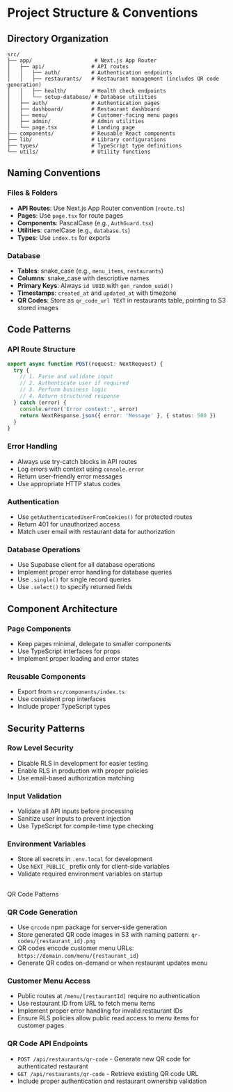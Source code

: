 # Project Structure & Conventions

## Directory Organization

```
src/
├── app/                    # Next.js App Router
│   ├── api/               # API routes
│   │   ├── auth/          # Authentication endpoints
│   │   ├── restaurants/   # Restaurant management (includes QR code generation)
│   │   ├── health/        # Health check endpoints
│   │   └── setup-database/ # Database utilities
│   ├── auth/              # Authentication pages
│   ├── dashboard/         # Restaurant dashboard
│   ├── menu/              # Customer-facing menu pages
│   ├── admin/             # Admin utilities
│   └── page.tsx           # Landing page
├── components/            # Reusable React components
├── lib/                   # Library configurations
├── types/                 # TypeScript type definitions
└── utils/                 # Utility functions
```

## Naming Conventions

### Files & Folders
- **API Routes**: Use Next.js App Router convention (`route.ts`)
- **Pages**: Use `page.tsx` for route pages
- **Components**: PascalCase (e.g., `AuthGuard.tsx`)
- **Utilities**: camelCase (e.g., `database.ts`)
- **Types**: Use `index.ts` for exports

### Database
- **Tables**: snake_case (e.g., `menu_items`, `restaurants`)
- **Columns**: snake_case with descriptive names
- **Primary Keys**: Always `id UUID` with `gen_random_uuid()`
- **Timestamps**: `created_at` and `updated_at` with timezone
- **QR Codes**: Store as `qr_code_url TEXT` in restaurants table, pointing to S3 stored images

## Code Patterns

### API Route Structure
```typescript
export async function POST(request: NextRequest) {
  try {
    // 1. Parse and validate input
    // 2. Authenticate user if required
    // 3. Perform business logic
    // 4. Return structured response
  } catch (error) {
    console.error('Error context:', error)
    return NextResponse.json({ error: 'Message' }, { status: 500 })
  }
}
```

### Error Handling
- Always use try-catch blocks in API routes
- Log errors with context using `console.error`
- Return user-friendly error messages
- Use appropriate HTTP status codes

### Authentication
- Use `getAuthenticatedUserFromCookies()` for protected routes
- Return 401 for unauthorized access
- Match user email with restaurant data for authorization

### Database Operations
- Use Supabase client for all database operations
- Implement proper error handling for database queries
- Use `.single()` for single record queries
- Use `.select()` to specify returned fields

## Component Architecture

### Page Components
- Keep pages minimal, delegate to smaller components
- Use TypeScript interfaces for props
- Implement proper loading and error states

### Reusable Components
- Export from `src/components/index.ts`
- Use consistent prop interfaces
- Include proper TypeScript types

## Security Patterns

### Row Level Security
- Disable RLS in development for easier testing
- Enable RLS in production with proper policies
- Use email-based authorization matching

### Input Validation
- Validate all API inputs before processing
- Sanitize user inputs to prevent injection
- Use TypeScript for compile-time type checking

### Environment Variables
- Store all secrets in `.env.local` for development
- Use `NEXT_PUBLIC_` prefix only for client-side variables
- Validate required environment variables on startup
## 
QR Code Patterns

### QR Code Generation
- Use `qrcode` npm package for server-side generation
- Store generated QR code images in S3 with naming pattern: `qr-codes/{restaurant_id}.png`
- QR codes encode customer menu URLs: `https://domain.com/menu/{restaurant_id}`
- Generate QR codes on-demand or when restaurant updates menu

### Customer Menu Access
- Public routes at `/menu/[restaurantId]` require no authentication
- Use restaurant ID from URL to fetch menu items
- Implement proper error handling for invalid restaurant IDs
- Ensure RLS policies allow public read access to menu items for customer pages

### QR Code API Endpoints
- `POST /api/restaurants/qr-code` - Generate new QR code for authenticated restaurant
- `GET /api/restaurants/qr-code` - Retrieve existing QR code URL
- Include proper authentication and restaurant ownership validation